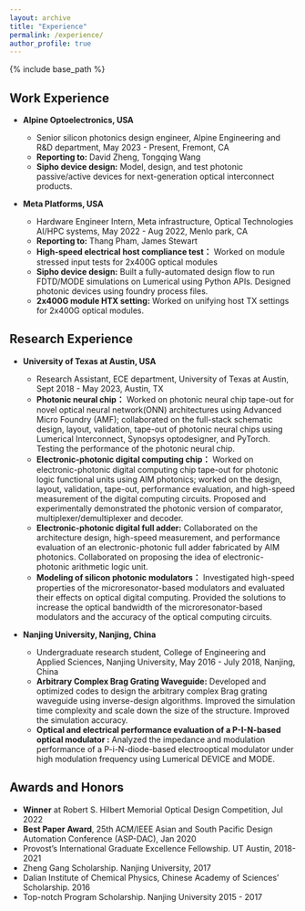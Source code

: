 ```yaml
---
layout: archive
title: "Experience"
permalink: /experience/
author_profile: true
---
```


{% include base_path %}


## **Work Experience**
* **Alpine Optoelectronics, USA**
  * Senior silicon photonics design engineer, Alpine Engineering and R&D department, May 2023 - Present, Fremont, CA
  * **Reporting to:** David Zheng, Tongqing Wang
  * **Sipho device design:** Model, design, and test photonic passive/active devices for next-generation optical interconnect products.


* **Meta Platforms, USA**
  * Hardware Engineer Intern, Meta infrastructure, Optical Technologies AI/HPC systems, May 2022 - Aug 2022, Menlo park, CA
  * **Reporting to:** Thang Pham, James Stewart 
  * **High-speed electrical host compliance test：** Worked on module stressed input tests for 2x400G optical modules
  * **Sipho device design:** Built a fully-automated design flow to run FDTD/MODE simulations on Lumerical using Python APIs. Designed photonic devices using foundry process files.
  * **2x400G module HTX setting:** Worked on unifying host TX settings for 2x400G optical modules.   


## **Research Experience**
* **University of Texas at Austin, USA**
  * Research Assistant, ECE department, University of Texas at Austin, Sept 2018 - May 2023, Austin, TX
  * **Photonic neural chip：** Worked on photonic neural chip tape-out for novel optical neural network(ONN) architectures using Advanced Micro Foundry (AMF); collaborated on the full-stack schematic design, layout, validation, tape-out of photonic neural chips using Lumerical Interconnect, Synopsys optodesigner, and PyTorch. Testing the performance of the photonic neural chip.
  * **Electronic-photonic digital computing chip：** Worked on electronic-photonic digital computing chip tape-out for photonic logic functional units using AIM photonics; worked on the design, layout, validation, tape-out, performance evaluation, and high-speed measurement of the digital computing circuits. Proposed and experimentally demonstrated the photonic version of comparator, multiplexer/demultiplexer and decoder.
  * **Electronic-photonic digital full adder:** Collaborated on the architecture design, high-speed measurement, and performance evaluation of an electronic-photonic full adder fabricated by AIM photonics. Collaborated on proposing the idea of electronic-photonic arithmetic logic unit.
  * **Modeling of silicon photonic modulators：** Investigated high-speed properties of the microresonator-based modulators and evaluated their effects on optical digital computing. Provided the solutions to increase the optical bandwidth of the microresonator-based modulators and the accuracy of the optical computing circuits.
  


* **Nanjing University, Nanjing, China**
  * Undergraduate research student, College of Engineering and Applied Sciences, Nanjing University, May 2016 - July 2018, Nanjing, China
  * **Arbitrary Complex Brag Grating Waveguide:** Developed and optimized codes to design the arbitrary complex Brag grating waveguide using inverse-design algorithms. Improved the simulation time complexity and scale down the size of the structure. Improved the simulation accuracy.
  * **Optical and electrical performance evaluation of a P-I-N-based optical modulator :** Analyzed the impedance and modulation performance of a P-i-N-diode-based electrooptical modulator under high modulation frequency using Lumerical DEVICE and MODE.


## **Awards and Honors**
  * **Winner** at Robert S. Hilbert Memorial Optical Design Competition, Jul 2022
  * **Best Paper Award**, 25th ACM/IEEE Asian and South Pacific Design Automation Conference (ASP-DAC), Jan 2020
  * Provost’s International Graduate Excellence Fellowship. UT Austin, 2018-2021
  * Zheng Gang Scholarship. Nanjing University, 2017
  * Dalian Institute of Chemical Physics, Chinese Academy of Sciences’ Scholarship. 2016
  * Top-notch Program Scholarship. Nanjing University 2015 - 2017

